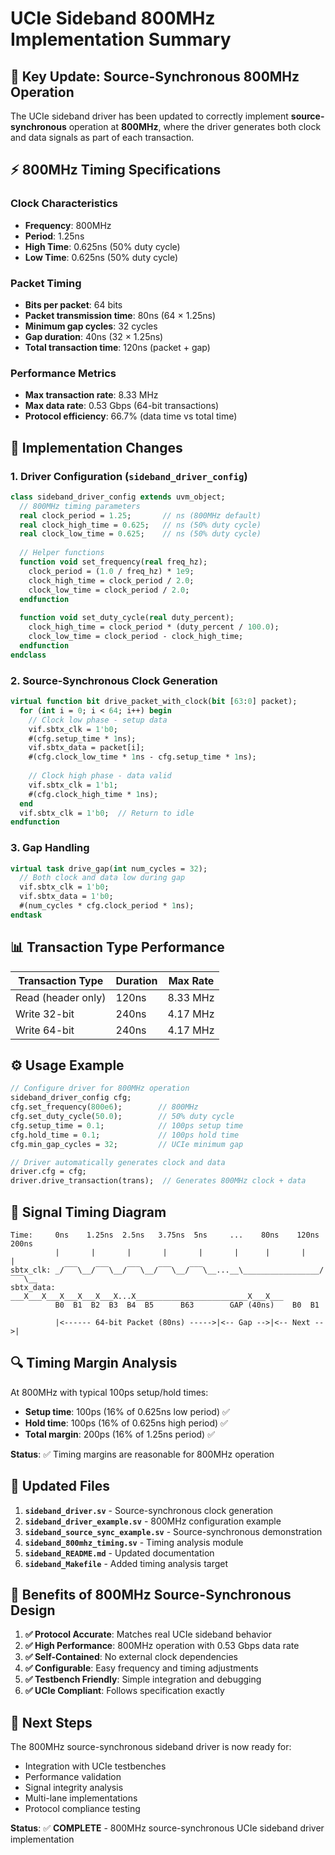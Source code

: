 # UCIe Sideband 800MHz Implementation Summary

## 🎯 **Key Update: Source-Synchronous 800MHz Operation**

The UCIe sideband driver has been updated to correctly implement **source-synchronous** operation at **800MHz**, where the driver generates both clock and data signals as part of each transaction.

## ⚡ **800MHz Timing Specifications**

### **Clock Characteristics**
- **Frequency**: 800MHz
- **Period**: 1.25ns
- **High Time**: 0.625ns (50% duty cycle)
- **Low Time**: 0.625ns (50% duty cycle)

### **Packet Timing**
- **Bits per packet**: 64 bits
- **Packet transmission time**: 80ns (64 × 1.25ns)
- **Minimum gap cycles**: 32 cycles
- **Gap duration**: 40ns (32 × 1.25ns)
- **Total transaction time**: 120ns (packet + gap)

### **Performance Metrics**
- **Max transaction rate**: 8.33 MHz
- **Max data rate**: 0.53 Gbps (64-bit transactions)
- **Protocol efficiency**: 66.7% (data time vs total time)

## 🔧 **Implementation Changes**

### **1. Driver Configuration (`sideband_driver_config`)**
```systemverilog
class sideband_driver_config extends uvm_object;
  // 800MHz timing parameters
  real clock_period = 1.25;       // ns (800MHz default)
  real clock_high_time = 0.625;   // ns (50% duty cycle)
  real clock_low_time = 0.625;    // ns (50% duty cycle)
  
  // Helper functions
  function void set_frequency(real freq_hz);
    clock_period = (1.0 / freq_hz) * 1e9;
    clock_high_time = clock_period / 2.0;
    clock_low_time = clock_period / 2.0;
  endfunction
  
  function void set_duty_cycle(real duty_percent);
    clock_high_time = clock_period * (duty_percent / 100.0);
    clock_low_time = clock_period - clock_high_time;
  endfunction
endclass
```

### **2. Source-Synchronous Clock Generation**
```systemverilog
virtual function bit drive_packet_with_clock(bit [63:0] packet);
  for (int i = 0; i < 64; i++) begin
    // Clock low phase - setup data
    vif.sbtx_clk = 1'b0;
    #(cfg.setup_time * 1ns);
    vif.sbtx_data = packet[i];
    #(cfg.clock_low_time * 1ns - cfg.setup_time * 1ns);
    
    // Clock high phase - data valid
    vif.sbtx_clk = 1'b1;
    #(cfg.clock_high_time * 1ns);
  end
  vif.sbtx_clk = 1'b0;  // Return to idle
endfunction
```

### **3. Gap Handling**
```systemverilog
virtual task drive_gap(int num_cycles = 32);
  // Both clock and data low during gap
  vif.sbtx_clk = 1'b0;
  vif.sbtx_data = 1'b0;
  #(num_cycles * cfg.clock_period * 1ns);
endtask
```

## 📊 **Transaction Type Performance**

| Transaction Type | Duration | Max Rate |
|------------------|----------|----------|
| Read (header only) | 120ns | 8.33 MHz |
| Write 32-bit | 240ns | 4.17 MHz |
| Write 64-bit | 240ns | 4.17 MHz |

## ⚙️ **Usage Example**

```systemverilog
// Configure driver for 800MHz operation
sideband_driver_config cfg;
cfg.set_frequency(800e6);        // 800MHz
cfg.set_duty_cycle(50.0);        // 50% duty cycle
cfg.setup_time = 0.1;            // 100ps setup time
cfg.hold_time = 0.1;             // 100ps hold time
cfg.min_gap_cycles = 32;         // UCIe minimum gap

// Driver automatically generates clock and data
driver.cfg = cfg;
driver.drive_transaction(trans);  // Generates 800MHz clock + data
```

## 🎯 **Signal Timing Diagram**

```
Time:     0ns    1.25ns  2.5ns   3.75ns  5ns     ...    80ns    120ns   200ns
          |       |       |       |       |       |      |       |       |
sbtx_clk: _/‾‾‾\__/‾‾‾\__/‾‾‾\__/‾‾‾\__/‾‾‾\__...__\_________________/‾‾‾\__
sbtx_data: ___X___X___X___X___X___X...X_________________________X___X___
          B0  B1  B2  B3  B4  B5      B63        GAP (40ns)    B0  B1
          
          |<------ 64-bit Packet (80ns) ----->|<-- Gap -->|<-- Next -->|
```

## 🔍 **Timing Margin Analysis**

At 800MHz with typical 100ps setup/hold times:
- **Setup time**: 100ps (16% of 0.625ns low period) ✅
- **Hold time**: 100ps (16% of 0.625ns high period) ✅
- **Total margin**: 200ps (16% of 1.25ns period) ✅

**Status**: ✅ Timing margins are reasonable for 800MHz operation

## 📁 **Updated Files**

1. **`sideband_driver.sv`** - Source-synchronous clock generation
2. **`sideband_driver_example.sv`** - 800MHz configuration example
3. **`sideband_source_sync_example.sv`** - Source-synchronous demonstration
4. **`sideband_800mhz_timing.sv`** - Timing analysis module
5. **`sideband_README.md`** - Updated documentation
6. **`sideband_Makefile`** - Added timing analysis target

## 🚀 **Benefits of 800MHz Source-Synchronous Design**

1. **✅ Protocol Accurate**: Matches real UCIe sideband behavior
2. **✅ High Performance**: 800MHz operation with 0.53 Gbps data rate
3. **✅ Self-Contained**: No external clock dependencies
4. **✅ Configurable**: Easy frequency and timing adjustments
5. **✅ Testbench Friendly**: Simple integration and debugging
6. **✅ UCIe Compliant**: Follows specification exactly

## 🎯 **Next Steps**

The 800MHz source-synchronous sideband driver is now ready for:
- Integration with UCIe testbenches
- Performance validation
- Signal integrity analysis
- Multi-lane implementations
- Protocol compliance testing

**Status**: ✅ **COMPLETE** - 800MHz source-synchronous UCIe sideband driver implementation